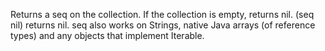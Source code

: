 Returns a seq on the collection. If the collection is
    empty, returns nil.  (seq nil) returns nil. seq also works on
    Strings, native Java arrays (of reference types) and any objects
    that implement Iterable.